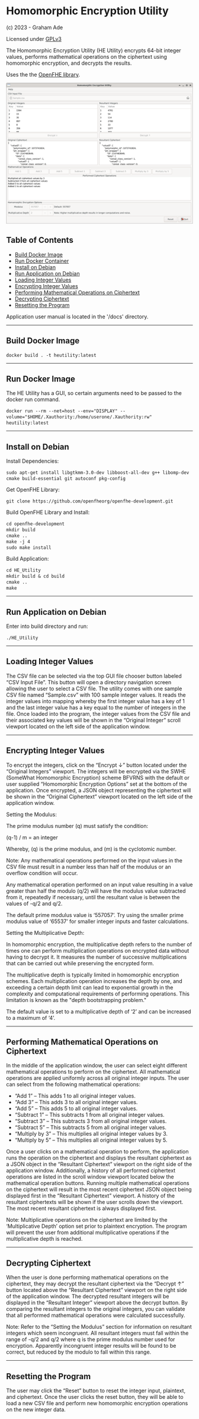 # Homomorphic Encryption Utility
(c) 2023 - Graham Ade

Licensed under [GPLv3](https://www.gnu.org/licenses/)

The Homomorphic Encryption Utility (HE Utility) encrypts 64-bit integer values, performs mathematical operations on the ciphertext using homomorphic encryption, and decrypts the results.

Uses the the [OpenFHE library](https://www.openfhe.org/).

![HE_Utility](/images/Homomorphic_Encryption_Utility.jpg?raw=true "HE Utility")

## Table of Contents

- [Build Docker Image](#DockerBuild)
- [Run Docker Container](#DockerRun)
- [Install on Debian](#DebianInstall)
- [Run Application on Debian](#DebianRun)
- [Loading Integer Values](#LoadInts)
- [Encrypting Integer Values](#Encrypt)
- [Performing Mathematical Operations on Ciphertext](#CipherMath)
- [Decrypting Ciphertext](#Decrypt)
- [Resetting the Program](#Reset)

Application user manual is located in the '/docs' directory.

***

<h2 id="DockerBuild">
Build Docker Image
</h2>

  ```
  docker build . -t heutility:latest
  ```

***

<h2 id="DockerRun">
Run Docker Image
</h2>

The HE Utility has a GUI, so certain arguments need to be passed to the docker run command.

  ```
  docker run --rm --net=host --env="DISPLAY" --volume="$HOME/.Xauthority:/home/userone/.Xauthority:rw" heutility:latest
  ```

***

<h2 id="DebianInstall">
Install on Debian
</h2>

Install Dependencies:

  ```
  sudo apt-get install libgtkmm-3.0-dev libboost-all-dev g++ libomp-dev cmake build-essential git autoconf pkg-config
  ```

Get OpenFHE Library:

  ```
  git clone https://github.com/openfheorg/openfhe-development.git
  ```

Build OpenFHE Library and Install:

  ```
  cd openfhe-development
  mkdir build
  cmake ..
  make -j 4
  sudo make install
  ```

Build Application:

  ```
  cd HE_Utility
  mkdir build & cd build
  cmake ..
  make
  ```

***

<h2 id="DebianRun">
Run Application on Debian
</h2>

Enter into build directory and run:

  ```
  ./HE_Utility
  ```

***

<h2 id="LoadInts">
Loading Integer Values
</h2>

The CSV file can be selected via the top GUI file chooser button labeled “CSV Input File”.  This button will open a directory navigation screen allowing the user to select a CSV file.  The utility comes with one sample CSV file named “Sample.csv” with 100 sample integer values.  It reads the integer values into mapping whereby the first integer value has a key of 1 and the last integer value has a key equal to the number of integers in the file.  Once loaded into the program, the integer values from the CSV file and their associated key values will be shown in the “Original Integer” scroll viewport located on the left side of the application window.

***

<h2 id="Encrypt">
Encrypting Integer Values
</h2>

To encrypt the integers, click on the “Encrypt ↓” button located under the “Original Integers” viewport.  The integers will be encrypted via the SWHE (SomeWhat Homomorphic Encryption) scheme BFVRNS with the default or user supplied “Homomorphic Encryption Options” set at the bottom of the application.  Once encrypted, a JSON object representing the ciphertext will be shown in the “Original Ciphertext” viewport located on the left side of the application window.

Setting the Modulus:

The prime modulus number (q) must satisfy the condition:

(q-1) / m = an integer

Whereby, (q) is the prime modulus, and (m) is the cyclotomic number.

Note:
Any mathematical operations performed on the input values in the CSV file must result in a number less than half of the modulus or an overflow condition will occur.

Any mathematical operation performed on an input value resulting in a value greater than half the modulo (q/2) will have the modulus value subtracted from it, repeatedly if necessary, until the resultant value is between the values of -q/2 and q/2.

The default prime modulus value is ‘557057’.  Try using the smaller prime modulus value of ‘65537’ for smaller integer inputs and faster calculations.

Setting the Multiplicative Depth:

In homomorphic encryption, the multiplicative depth refers to the number of times one can perform multiplication operations on encrypted data without having to decrypt it. It measures the number of successive multiplications that can be carried out while preserving the encrypted form.

The multiplicative depth is typically limited in homomorphic encryption schemes. Each multiplication operation increases the depth by one, and exceeding a certain depth limit can lead to exponential growth in the complexity and computational requirements of performing operations. This limitation is known as the "depth bootstrapping problem."

The default value is set to a multiplicative depth of ‘2’ and can be increased to a maximum of ‘4’.

***

<h2 id="CipherMath">
Performing Mathematical Operations on Ciphertext
</h2>

In the middle of the application window, the user can select eight different mathematical operations to perform on the ciphertext.  All mathematical operations are applied uniformly across all original integer inputs.  The user can select from the following mathematical operations:

- “Add 1” – This adds 1 to all original integer values.
- “Add 3” – This adds 3 to all original integer values.
- “Add 5” – This adds 5 to all original integer values.
- “Subtract 1” – This subtracts 1 from all original integer values.
- “Subtract 3” – This subtracts 3 from all original integer values.
- “Subtract 5” – This subtracts 5 from all original integer values.
- “Multiply by 3” – This multiplies all original integer values by 3.
- “Multiply by 5” – This multiplies all original integer values by 5.

Once a user clicks on a mathematical operation to perform, the application runs the operation on the ciphertext and displays the resultant ciphertext as a JSON object in the “Resultant Ciphertext” viewport on the right side of the application window.  Additionally, a history of all performed ciphertext operations are listed in the scroll window viewport located below the mathematical operation buttons.  Running multiple mathematical operations on the ciphertext will result in the most recent ciphertext JSON object being displayed first in the “Resultant Ciphertext” viewport.  A history of the resultant ciphertexts will be shown if the user scrolls down the viewport.  The most recent resultant ciphertext is always displayed first.

Note:
Multiplicative operations on the ciphertext are limited by the ‘Multiplicative Depth’ option set prior to plaintext encryption.  The program will prevent the user from additional multiplicative operations if the multiplicative depth is reached.

***

<h2 id="Decrypt">
Decrypting Ciphertext
</h2>

When the user is done performing mathematical operations on the ciphertext, they may decrypt the resultant ciphertext via the “Decrypt ↑” button located above the “Resultant Ciphertext” viewport on the right side of the application window.  The decrypted resultant integers will be displayed in the “Resultant Integer” viewport above the decrypt button.  By comparing the resultant integers to the original integers, you can validate that all performed mathematical operations were calculated successfully.  

Note:
Refer to the “Setting the Modulus” section for information on resultant integers which seem incongruent.  All resultant integers must fall within the range of -q/2 and q/2 where q is the prime modulus number used for encryption.  Apparently incongruent integer results will be found to be correct, but reduced by the modulo to fall within this range.

***

<h2 id="Reset">
Resetting the Program
</h2>

The user may click the “Reset” button to reset the integer input, plaintext, and ciphertext.  Once the user clicks the reset button, they will be able to load a new CSV file and perform new homomorphic encryption operations on the new integer data.
